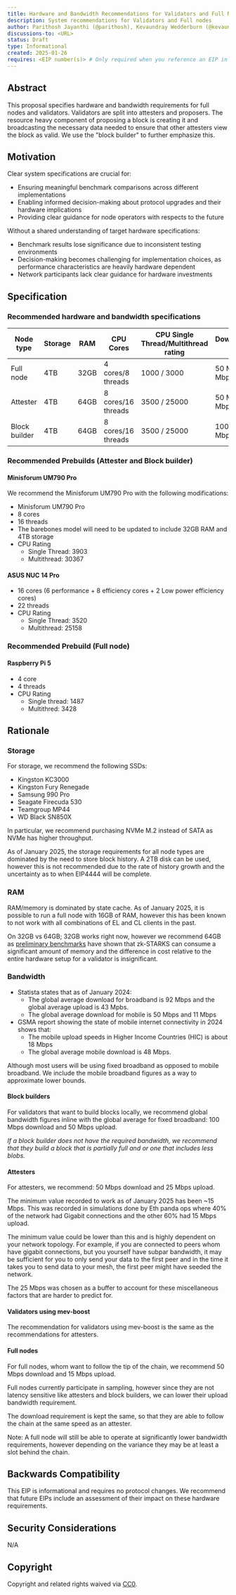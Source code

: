 ```yaml
---
title: Hardware and Bandwidth Recommendations for Validators and Full Nodes
description: System recommendations for Validators and Full nodes
author: Parithosh Jayanthi (@parithosh), Kevaundray Wedderburn (@kevaundray), Josh Rudolf (@jrudolf), Dankrad Feist (@dankrad), Justin Traglia (@jtraglia), Ignacio Hagopian (@jsign), George Kadianakis (@asn-d6)
discussions-to: <URL>
status: Draft
type: Informational
created: 2025-01-26
requires: <EIP number(s)> # Only required when you reference an EIP in the `Specification` section. Otherwise, remove this field.
---
```


## Abstract

This proposal specifies hardware and bandwidth requirements for full nodes and validators. Validators are split into attesters and proposers. The resource heavy component of proposing a block is creating it and broadcasting the necessary data needed to ensure that other attesters view the block as valid. We use the "block builder" to further emphasize this.

## Motivation

Clear system specifications are crucial for:

- Ensuring meaningful benchmark comparisons across different implementations
- Enabling informed decision-making about protocol upgrades and their hardware implications
- Providing clear guidance for node operators with respects to the future

Without a shared understanding of target hardware specifications:

- Benchmark results lose significance due to inconsistent testing environments
- Decision-making becomes challenging for implementation choices, as performance characteristics are heavily hardware dependent
- Network participants lack clear guidance for hardware investments

## Specification

### Recommended hardware and bandwidth specifications

| Node type | Storage | RAM | CPU Cores | CPU Single Thread/Multithread rating | Download/Upload speed |
| -------- | -------- | -------- | --------| -------- |--------|
| Full node     | 4TB     | 32GB    | 4 cores/8 threads  | 1000 / 3000 | 50 Mbps / 15 Mbps |
| Attester      | 4TB     | 64GB    | 8 cores/16 threads | 3500 / 25000 | 50 Mbps / 25 Mbps |
| Block builder | 4TB     | 64GB    | 8 cores/16 threads | 3500 / 25000 |  100 Mbps / 50 Mbps |

### Recommended Prebuilds (Attester and Block builder)

#### Minisforum UM790 Pro

We recommend the Minisforum UM790 Pro with the following modifications:

- Minisforum UM790 Pro
- 8 cores
- 16 threads
- The barebones model will need to be updated to include 32GB RAM and 4TB storage
- CPU Rating
  - Single Thread: 3903
  - Multithread: 30367

#### ASUS NUC 14 Pro

- 16 cores (6 performance + 8 efficiency cores + 2 Low power efficiency cores)
- 22 threads
- CPU Rating
  - Single Thread: 3520
  - Multithread: 25158

### Recommended Prebuild (Full node)

#### Raspberry Pi 5

- 4 core
- 4 threads
- CPU Rating
  - Single thread: 1487
  - Multithred: 3428

## Rationale

### Storage

For storage, we recommend the following SSDs:

- Kingston KC3000
- Kingston Fury Renegade
- Samsung 990 Pro
- Seagate Firecuda 530
- Teamgroup MP44
- WD Black SN850X

In particular, we recommend purchasing NVMe M.2 instead of SATA as NVMe has higher throughput.

As of January 2025, the storage requirements for all node types are dominated by the need to store block history.
A 2TB disk can be used, however this is not recommended due to the rate of history growth and the uncertainty as to when EIP4444 will be complete.

### RAM

RAM/memory is dominated by state cache. As of January 2025, it is possible to run a full node with 16GB of RAM, however this has been known to not work with all combinations of EL and CL clients in the past.

On 32GB vs 64GB; 32GB works right now, however we recommend 64GB as [preliminary benchmarks](https://hackmd.io/@han/bench-hash-in-snark) have shown that zk-STARKS can consume a significant amount of memory and the difference in cost relative to the entire hardware setup for a validator is insignificant.

### Bandwidth

- Statista states that as of January 2024:
  - The global average download for broadband is 92 Mbps and the global average upload is 43 Mpbs.
  - The global average download for mobile is 50 Mbps and 11 Mbps
- GSMA report showing the state of mobile internet connectivity in 2024 shows that:
  - The mobile upload speeds in Higher Income Countries (HIC) is about 18 Mbps
  - The global average mobile download is 48 Mbps.

Although most users will be using fixed broadband as opposed to mobile broadband. We include the mobile broadband figures as a way to approximate lower bounds.

#### Block builders

For validators that want to build blocks locally, we recommend global bandwidth figures inline with the global average for fixed broadband: 100 Mbps download and 50 Mbps upload.

*If a block builder does not have the required bandwidth, we recommend that they build a block that is partially full and or one that includes less blobs.*

#### Attesters

For attesters, we recommend: 50 Mbps download and 25 Mbps upload.

The minimum value recorded to work as of January 2025 has been ~15 Mbps. This was recorded in simulations done by Eth panda ops where 40% of the network had Gigabit connections and the other 60% had 15 Mbps upload.

The minimum value could be lower than this and is highly dependent on your network topology.
For example, if you are connected to peers whom have gigabit connections, but you yourself have subpar bandwidth, it may be sufficient for you to only send your data to the first peer and in the time it takes you to send data to your mesh, the first peer might have seeded the network.

The 25 Mbps was chosen as a buffer to account for these miscellaneous factors that are harder to predict for.

#### Validators using mev-boost

The recommendation for validators using mev-boost is the same as the recommendations for attesters.

#### Full nodes

For full nodes, whom want to follow the tip of the chain, we recommend 50 Mbps download and 15 Mbps upload.

Full nodes currently participate in sampling, however since they are not latency sensitive like attesters and block builders, we can lower their upload bandwidth requirement.

The download requirement is kept the same, so that they are able to follow the chain at the same speed as an attester.

Note: A full node will still be able to operate at significantly lower bandwidth requirements, however depending on the variance they may be at least a slot behind the chain.

## Backwards Compatibility

This EIP is informational and requires no protocol changes. We recommend that future EIPs include an assessment of their impact on these hardware requirements.

## Security Considerations

N/A

## Copyright

Copyright and related rights waived via [CC0](../LICENSE.md).
